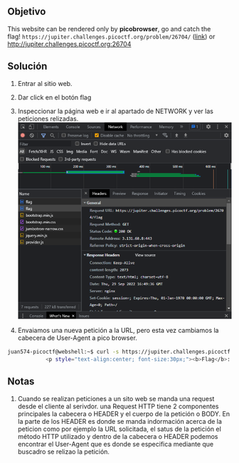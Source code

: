 ## Objetivo
This website can be rendered only by **picobrowser**, go and catch the flag! `https://jupiter.challenges.picoctf.org/problem/26704/` ([link](https://jupiter.challenges.picoctf.org/problem/26704/)) or http://jupiter.challenges.picoctf.org:26704

## Solución
1. Entrar al sitio web.
2. Dar click en el botón flag
3. Inspeccionar la página web e ir al apartado de NETWORK y ver las peticiones relizadas.
![IMG9.png](../../imgRes/IMG9.png)

4. Envaiamos una nueva petición a la URL, pero esta vez cambiamos la cabecera de User-Agent a pico browser.
``` bash
juan574-picoctf@webshell:~$ curl -s https://jupiter.challenges.picoctf.org/problem/26704/flag -H "User-Agent: picobrowser" | grep picoCTF{
            <p style="text-align:center; font-size:30px;"><b>Flag</b>: <code>picoCTF{p1c0_s3cr3t_ag3nt_e9b160d0}</code></p>
```
## Notas
1. Cuando se realizan peticiones a un sito web se manda una request desde el cliente al serivdor. una Request HTTP tiene 2 componentes principales la cabecera o HEADER y el cuerpo de la petición o BODY. En la parte de los HEADER es donde se manda indormación acerca de la peticion como por ejemplo la URL solicitada, el satus de la petición el método HTTP utilizado y dentro de la cabecera o HEADER podemos encontrar el User-Agent que es donde se especifica mediante que buscadro se relizao la petición. 
